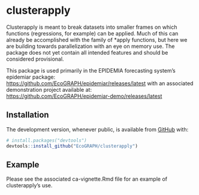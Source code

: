 
<!-- README.md is generated from README.Rmd. Please edit that file -->

# clusterapply

<!-- badges: start -->

<!-- badges: end -->

Clusterapply is meant to break datasets into smaller frames on which
functions (regressions, for example) can be applied. Much of this can
already be accomplished with the family of \*apply functions, but here
we are building towards parallelization with an eye on memory use. The
package does not yet contain all intended features and should be
considered provisional.

This package is used primarily in the EPIDEMIA forecasting system’s
epidemiar package:
<https://github.com/EcoGRAPH/epidemiar/releases/latest> with an
associated demonstration project available at:
<https://github.com/EcoGRAPH/epidemiar-demo/releases/latest>

## Installation

The development version, whenever public, is available from
[GitHub](https://github.com/) with:

``` r
# install.packages("devtools")
devtools::install_github("EcoGRAPH/clusterapply")
```

## Example

Please see the associated ca-vignette.Rmd file for an example of
clusterapply’s use.
